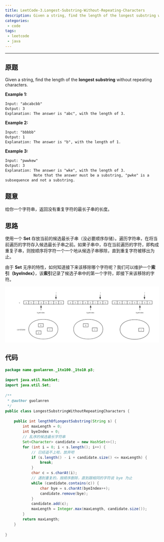 ```yaml
---
title: LeetCode-3.Longest-Substring-Without-Repeating-Characters
description: Given a string, find the length of the longest substring without repeating characters.
categories: 
 - code
tags:
 - leetcode
 - java
---
```


------

## 原题

Given a string, find the length of the **longest substring** without repeating characters.

**Example 1:**

```
Input: "abcabcbb"
Output: 3 
Explanation: The answer is "abc", with the length of 3. 
```

**Example 2:**

```
Input: "bbbbb"
Output: 1
Explanation: The answer is "b", with the length of 1.
```

**Example 3:**

```
Input: "pwwkew"
Output: 3
Explanation: The answer is "wke", with the length of 3. 
             Note that the answer must be a substring, "pwke" is a subsequence and not a substring.
```

## 题意

给你一个字符串，返回没有重复字符的最长子串的长度。

## 思路

使用一个 **Set** 存放当前的候选最长子串（没必要顺序存储）。遍历字符串，在将当前遍历的字符存入候选最长子串之前。如果子串中，存在当前遍历的字符，即构成重复子串，则按顺序将字符一个一个地从候选子串移除，直到重复字符被移出为止。

由于 **Set** 无序的特性，如何知道接下来该移除哪个字符呢？我们可以维护一个**索引（byeIndex）**，该**索引**记录了候选子串中的第一个字符，即接下来该移除的字符。

![Bye-Index](https://github.com/guolanren/gallery/blob/master/leetcode/1to100/1to10/p3-Longest-Substring-Without-Repeating-Characters/Bye-Index.png?raw=true)

## 代码

```java
package name.guolanren._1to100._1to10.p3;

import java.util.HashSet;
import java.util.Set;

/**
 * @author guolanren
 */
public class LongestSubstringWithoutRepeatingCharacters {

    public int lengthOfLongestSubstring(String s) {
        int maxLength = 0;
        int byeIndex = 0;
        // 乱序的候选最长字符串
        Set<Character> candidate = new HashSet<>();
        for (int i = 0; i < s.length(); i++) {
            // 已经追不上啦，放弃吧
            if (s.length() - i + candidate.size() <= maxLength) {
                break;
            }
            char c = s.charAt(i);
            // 遇到重复的，按顺序删除，直到跟相同的字符说 bye 为止
            while (candidate.contains(c)) {
                char bye = s.charAt(byeIndex++);
                candidate.remove(bye);
            }
            candidate.add(c);
            maxLength = Integer.max(maxLength, candidate.size());
        }
        return maxLength;
    }

}
```

